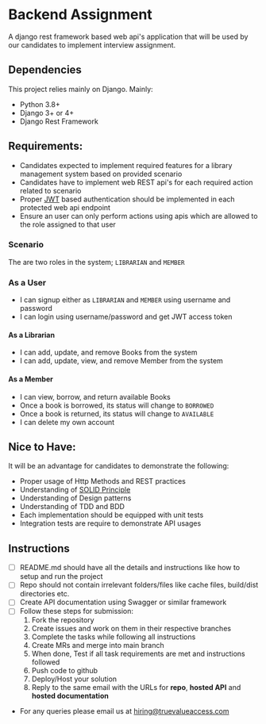 # Backend Assignment
A django rest framework based web api's application that will be used by our candidates to implement interview assignment.

## Dependencies
This project relies mainly on Django. Mainly:
  - Python 3.8+
  - Django 3+ or 4+
  - Django Rest Framework

## Requirements:
  - Candidates expected to implement required features for a library management system based on provided scenario
  - Candidates have to implement web REST api's for each required action related to scenario
  - Proper [JWT][1] based authentication should be implemented in each protected web api endpoint
  - Ensure an user can only perform actions using apis which are allowed to the role assigned to that user


### Scenario
The are two roles in the system; `LIBRARIAN` and `MEMBER`

### As a User
  - I can signup either as `LIBRARIAN` and `MEMBER` using username and password
  - I can login using username/password and get JWT access token

#### As a Librarian
  - I can add, update, and remove Books from the system
  - I can add, update, view, and remove Member from the system
  
#### As a Member
  - I can view, borrow, and return available Books
  - Once a book is borrowed, its status will change to `BORROWED`
  - Once a book is returned, its status will change to `AVAILABLE`
  - I can delete my own account

## Nice to Have:
It will be an advantage for candidates to demonstrate the following:
  - Proper usage of Http Methods and REST practices
  - Understanding of [SOLID Principle][2]
  - Understanding of Design patterns
  - Understanding of TDD and BDD
  - Each implementation should be equipped with unit tests
  - Integration tests are require to demonstrate API usages

## **Instructions**

- [ ] README.md should have all the details and instructions like how to setup and run the project
- [ ] Repo should not contain irrelevant folders/files like cache files, build/dist directories etc.
- [ ] Create API documentation using Swagger or similar framework
- [ ] Follow these steps for submission:
  1. Fork the repository
  1. Create issues and work on them in their respective branches
  1. Complete the tasks while following all instructions
  1. Create MRs and merge into main branch
  1. When done, Test if all task requirements are met and instructions followed
  1. Push code to github
  1. Deploy/Host your solution
  1. Reply to the same email with the URLs for **repo**, **hosted API** and **hosted documentation** 
- For any queries please email us at [hiring@truevalueaccess.com](mailto:hiring@truevalueaccess.com)

[1]: https://jwt.io/introduction
[2]: https://en.wikipedia.org/wiki/SOLID
